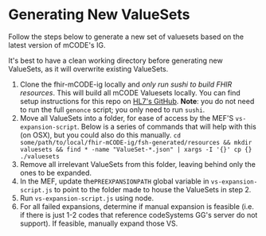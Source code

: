 # Generating New ValueSets

Follow the steps below to generate a new set of valuesets based on the latest version of mCODE's IG.

It's best to have a clean working directory before generating new ValueSets, as it will overwrite existing ValueSets.

1. Clone the fhir-mCODE-ig locally and _only run sushi to build FHIR resources_. This will build all mCODE Valuesets locally. You can find setup instructions for this repo on [HL7's GitHub](https://github.com/HL7/fhir-mCODE-ig). **Note**: you do not need to run the full `genonce` script; you only need to run `sushi`.
2. Move all ValueSets into a folder, for ease of access by the MEF'S `vs-expansion-script`. Below is a series of commands that will help with this (on OSX), but you could also do this manually.
   `cd some/path/to/local/fhir-mCODE-ig/fsh-generated/resources && mkdir valuesets && find * -name "ValueSet-*.json" | xargs -I '{}' cp {} ./valuesets`
3. Remove all irrelevant ValueSets from this folder, leaving behind only the ones to be expanded.
4. In the MEF, update the`PREEXPANSIONPATH` global variable in `vs-expansion-script.js` to point to the folder made to house the ValueSets in step 2.
5. Run `vs-expansion-script.js` using node.
6. For all failed expansions, determine if manual expansion is feasible (i.e. if there is just 1-2 codes that reference codeSystems GG's server do not support). If feasible, manually expand those VS.
